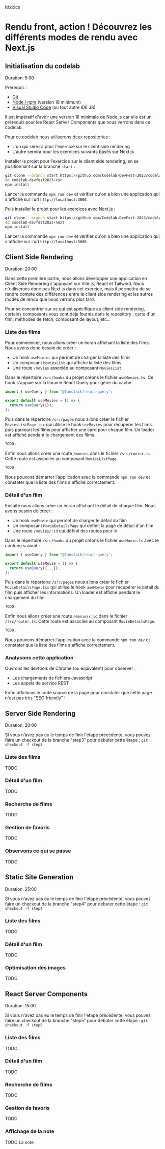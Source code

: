 id:docs

# Rendu front, action ! Découvrez les différents modes de rendu avec Next.js

## Initialisation du codelab

Duration: 5:00

Prérequis :

- [Git](https://git-scm.com/)
- [Node / npm](https://nodejs.org/) (version 18 minimum)
- [Visual Studio Code](https://code.visualstudio.com/) (ou tout autre IDE JS)

<aside class="negative">Il est impératif d'avoir une version 18 minimale de Node.js car elle est un prérequis pour les React Server Components que nous verrons dans ce codelab.</aside>

Pour ce codelab nous utiliserons deux repositories :

- L'un qui servira pour l'exercice sur le client side rendering
- L'autre servira pour les exercices suivants basés sur Next.js

Installer le projet pour l'exercice sur le client side rendering, en se positionnant sur la branche `start` :

```bash
git clone --branch start https://github.com/Codelab-DevFest-2023/codelab-devfest2023-csr.git
cd codelab-devfest2023-csr
npm install
```

Lancer la commande `npm run dev` et vérifier qu'on a bien une application qui s'affiche sur l'url `http://localhost:3000`.

Puis installer le projet pour les exercices avec Next.js :

```bash
git clone --branch start https://github.com/Codelab-DevFest-2023/codelab-devfest2023-next.git
cd codelab-devfest2023-next
npm install
```

Lancer la commande `npm run dev` et vérifier qu'on a bien une application qui s'affiche sur l'url `http://localhost:3000`.

## Client Side Rendering

Duration: 20:00

Dans cette première partie, nous allons développer une application en Client Side Rendering s'appuyant sur Vite.js, React et Tailwind. Nous n'utiliserons donc pas Next.js dans cet exercice, mais il permettra de se rendre compte des différences entre le client side rendering et les autres modes de rendu que nous verrons plus tard.

<aside>Pour se concentrer sur ce qui est spécifique au client side rendering, certains composants vous sont déjà fournis dans le repository : carte d'un film, méthodes de fetch, composant de layout, etc...</aside>

### Liste des films

Pour commencer, nous allons créer un écran affichant la liste des films. Nous avons donc besoin de créer :

- Un hook `useMovies` qui permet de charger la liste des films
- Un composant `MoviesList` qui affiche la liste des films
- Une route `/movies` associée au composant `MoviesList`

Dans le répertoire `/src/hooks` du projet créons le fichier `useMovies.ts`. Ce hook s'appuie sur la librairie React Query pour gérer du cache.

```ts
import { useQuery } from "@tanstack/react-query";

export default useMovies = () => {
  return useQuery({});
};
```

Puis dans le répertoire `/src/pages` nous allons créer le fichier `MoviesListPage.tsx` qui utilise le hook `useMovies` pour récupérer les films puis parcourt les films pour afficher une card pour chaque film. Un loader est affiché pendant le chargement des films.

```ts
TODO;
```

Enfin nous allons créer une route `/movies` dans le fichier `/src/router.ts`. Cette route est associée au composant `MoviesListPage`.

```ts
TODO;
```

Nous pouvons démarrer l'application avec la commande `npm run dev` et constater que la liste des films s'affiche correctement.

### Détail d'un film

Ensuite nous allons créer un écran affichant le détail de chaque film. Nous avons besoin de créer :

- Un hook `useMovie` qui permet de charger le détail du film
- Un composant `MovieDetailsPage` qui définit la page de détail d'un film
- Une route `/movies/:id` qui définit des routes pour le

Dans le répertoire `/src/hooks` du projet créons le fichier `useMovie.ts` avec le contenu suivant :

```ts
import { useQuery } from "@tanstack/react-query";

export default useMovie = () => {
  return useQuery({...});
};
```

Puis dans le répertoire `/src/pages` nous allons créer le fichier `MovieDetailsPage.tsx` qui utilise le hook `useMovie` pour récupérer le détail du film puis afficher les informations. Un loader est affiché pendant le chargement du film.

```ts
TODO;
```

Enfin nous allons créer une route `/movies/:id` dans le fichier `/src/router.ts`. Cette route est associée au composant `MovieDetailsPage`.

```ts
TODO;
```

Nous pouvons démarrer l'application avec la commande `npm run dev` et constater que la liste des films s'affiche correctement.

### Analysons cette application

Ouvrons les devtools de Chrome (ou équivalent) pour observer :

- Les chargements de fichiers Javascript
- Les appels de service REST

Enfin affichons le code source de la page pour constater que cette page n'est pas très "SEO friendly" !

## Server Side Rendering

Duration: 20:00

<aside>Si vous n'avez pas eu le temps de finir l'étape précédente, vous pouvez faire un checkout de la branche "step3" pour débuter cette étape : <code>git checkout -f step3</code></aside>

### Liste des films

TODO

### Détail d'un film

TODO

### Recherche de films

TODO

### Gestion de favoris

TODO

### Observons ce qui se passe

TODO

## Static Site Generation

Duration: 25:00

<aside>Si vous n'avez pas eu le temps de finir l'étape précédente, vous pouvez faire un checkout de la branche "step4" pour débuter cette étape : <code>git checkout -f step4</code></aside>

### Liste des films

TODO

### Détail d'un film

TODO

### Optimisation des images

TODO

## React Server Components

Duration: 15:00

<aside>Si vous n'avez pas eu le temps de finir l'étape précédente, vous pouvez faire un checkout de la branche "step5" pour débuter cette étape : <code>git checkout -f step5</code></aside>

### Liste des films

TODO

### Détail d'un film

TODO

### Recherche de films

TODO

### Gestion de favoris

TODO

### Affichage de la note

TODO La note
